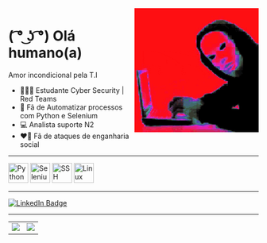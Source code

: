 <img src = "banner.gif" width = "250px" align = "right">

# ( ͡° ͜ʖ ͡°) Olá humano(a)

Amor incondicional pela T.I

- 👨🏽‍💻 Estudante Cyber Security | Red Teams 
- 💙 Fã de Automatizar processos com Python e Selenium
- 💻 Analista suporte N2 
- ❤️‍🔥 Fã de ataques de enganharia social

---
<div>
  <img src="https://cdn.jsdelivr.net/gh/devicons/devicon/icons/python/python-original-wordmark.svg" title="Python" width="40" height="40/>&nbsp;"/>
  <img src="https://cdn.jsdelivr.net/gh/devicons/devicon/icons/selenium/selenium-original.svg" title="Selenium" width="40" height="40/>&nbsp;"/>
  <img src="https://cdn.jsdelivr.net/gh/devicons/devicon/icons/ssh/ssh-original-wordmark.svg" title="SSH" width="40" height="40/>&nbsp;"/>
  <img src="https://cdn.jsdelivr.net/gh/devicons/devicon/icons/linux/linux-original.svg" title="Linux" width="40" height="40/>&nbsp;"/>
<div>

  --- 
   
  <div id="badges">
  <a href = "https://www.linkedin.com/in/natanaellima10/">
    <img src="https://img.shields.io/badge/LinkedIn-blue?style=for-the-badge&logo=linkedin&logoColor=white" alt="LinkedIn Badge"/>
  </a>
    
---
    
<table style = "border: 0px solid;">
<tr>
  

<td>   
<div align = "left">
<img height = "200em" src="https://github-readme-stats.vercel.app/api/top-langs/?username=ademakin3051&show_icons=true&theme=bear&count_private=true"/>
</td>
  
<td>
<img height = "200em" src="https://github-readme-stats.vercel.app/api?username=ademakin3051&show_icons=true&show_icons=true&theme=bear&count_private=true" />
</td>

 </tr>
 </table>

